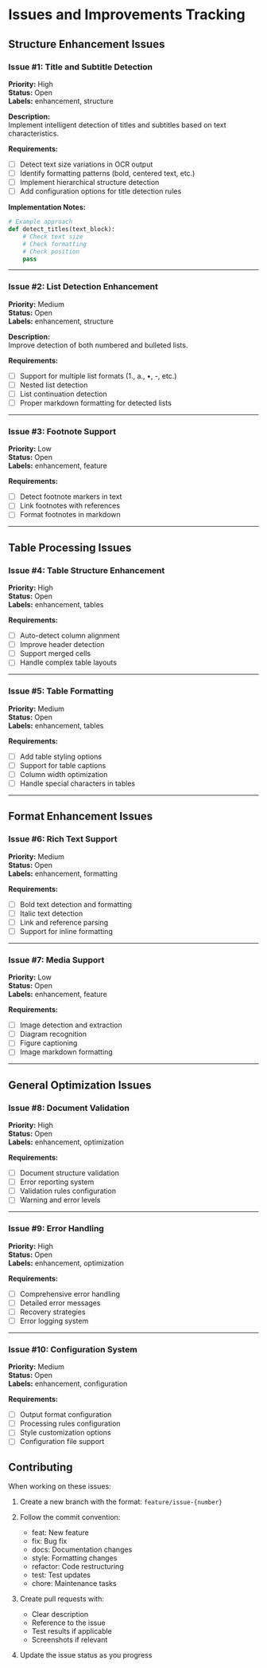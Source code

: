 # Issues and Improvements Tracking

## Structure Enhancement Issues

### Issue #1: Title and Subtitle Detection
**Priority:** High  
**Status:** Open  
**Labels:** enhancement, structure

**Description:**  
Implement intelligent detection of titles and subtitles based on text characteristics.

**Requirements:**
- [ ] Detect text size variations in OCR output
- [ ] Identify formatting patterns (bold, centered text, etc.)
- [ ] Implement hierarchical structure detection
- [ ] Add configuration options for title detection rules

**Implementation Notes:**
```python
# Example approach
def detect_titles(text_block):
    # Check text size
    # Check formatting
    # Check position
    pass
```

---

### Issue #2: List Detection Enhancement
**Priority:** Medium  
**Status:** Open  
**Labels:** enhancement, structure

**Description:**  
Improve detection of both numbered and bulleted lists.

**Requirements:**
- [ ] Support for multiple list formats (1., a., •, -, etc.)
- [ ] Nested list detection
- [ ] List continuation detection
- [ ] Proper markdown formatting for detected lists

---

### Issue #3: Footnote Support
**Priority:** Low  
**Status:** Open  
**Labels:** enhancement, feature

**Requirements:**
- [ ] Detect footnote markers in text
- [ ] Link footnotes with references
- [ ] Format footnotes in markdown

---

## Table Processing Issues

### Issue #4: Table Structure Enhancement
**Priority:** High  
**Status:** Open  
**Labels:** enhancement, tables

**Requirements:**
- [ ] Auto-detect column alignment
- [ ] Improve header detection
- [ ] Support merged cells
- [ ] Handle complex table layouts

---

### Issue #5: Table Formatting
**Priority:** Medium  
**Status:** Open  
**Labels:** enhancement, tables

**Requirements:**
- [ ] Add table styling options
- [ ] Support for table captions
- [ ] Column width optimization
- [ ] Handle special characters in tables

---

## Format Enhancement Issues

### Issue #6: Rich Text Support
**Priority:** Medium  
**Status:** Open  
**Labels:** enhancement, formatting

**Requirements:**
- [ ] Bold text detection and formatting
- [ ] Italic text detection
- [ ] Link and reference parsing
- [ ] Support for inline formatting

---

### Issue #7: Media Support
**Priority:** Low  
**Status:** Open  
**Labels:** enhancement, feature

**Requirements:**
- [ ] Image detection and extraction
- [ ] Diagram recognition
- [ ] Figure captioning
- [ ] Image markdown formatting

---

## General Optimization Issues

### Issue #8: Document Validation
**Priority:** High  
**Status:** Open  
**Labels:** enhancement, optimization

**Requirements:**
- [ ] Document structure validation
- [ ] Error reporting system
- [ ] Validation rules configuration
- [ ] Warning and error levels

---

### Issue #9: Error Handling
**Priority:** High  
**Status:** Open  
**Labels:** enhancement, optimization

**Requirements:**
- [ ] Comprehensive error handling
- [ ] Detailed error messages
- [ ] Recovery strategies
- [ ] Error logging system

---

### Issue #10: Configuration System
**Priority:** Medium  
**Status:** Open  
**Labels:** enhancement, configuration

**Requirements:**
- [ ] Output format configuration
- [ ] Processing rules configuration
- [ ] Style customization options
- [ ] Configuration file support

## Contributing

When working on these issues:

1. Create a new branch with the format: `feature/issue-{number}`
2. Follow the commit convention:
   - feat: New feature
   - fix: Bug fix
   - docs: Documentation changes
   - style: Formatting changes
   - refactor: Code restructuring
   - test: Test updates
   - chore: Maintenance tasks

3. Create pull requests with:
   - Clear description
   - Reference to the issue
   - Test results if applicable
   - Screenshots if relevant

4. Update the issue status as you progress
